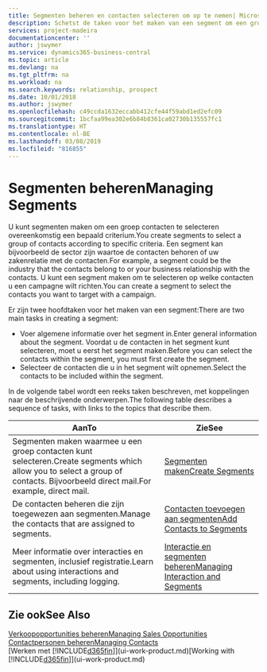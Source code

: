 ```yaml
---
title: Segmenten beheren en contacten selecteren om op te nemen| Microsoft Docs
description: Schetst de taken voor het maken van een segment om een groep contacten op basis van specifieke criteria te selecteren, bijvoorbeeld, contacten in een bepaalde branche waarop u zich wilt richten.
services: project-madeira
documentationcenter: ''
author: jswymer
ms.service: dynamics365-business-central
ms.topic: article
ms.devlang: na
ms.tgt_pltfrm: na
ms.workload: na
ms.search.keywords: relationship, prospect
ms.date: 10/01/2018
ms.author: jswymer
ms.openlocfilehash: c49ccda1632eccabb412cfe44f59abd1ed2efc09
ms.sourcegitcommit: 1bcfaa99ea302e6b84b8361ca02730b135557fc1
ms.translationtype: HT
ms.contentlocale: nl-BE
ms.lasthandoff: 03/08/2019
ms.locfileid: "816855"
---
```

# <a name="managing-segments"></a><span data-ttu-id="3e698-103">Segmenten beheren</span><span class="sxs-lookup"><span data-stu-id="3e698-103">Managing Segments</span></span>
<span data-ttu-id="3e698-104">U kunt segmenten maken om een groep contacten te selecteren overeenkomstig een bepaald criterium.</span><span class="sxs-lookup"><span data-stu-id="3e698-104">You create segments to select a group of contacts according to specific criteria.</span></span> <span data-ttu-id="3e698-105">Een segment kan bijvoorbeeld de sector zijn waartoe de contacten behoren of uw zakenrelatie met de contacten.</span><span class="sxs-lookup"><span data-stu-id="3e698-105">For example, a segment could be the industry that the contacts belong to or your business relationship with the contacts.</span></span> <span data-ttu-id="3e698-106">U kunt een segment maken om te selecteren op welke contacten u een campagne wilt richten.</span><span class="sxs-lookup"><span data-stu-id="3e698-106">You can create a segment to select the contacts you want to target with a campaign.</span></span>

<span data-ttu-id="3e698-107">Er zijn twee hoofdtaken voor het maken van een segment:</span><span class="sxs-lookup"><span data-stu-id="3e698-107">There are two main tasks in creating a segment:</span></span>

* <span data-ttu-id="3e698-108">Voer algemene informatie over het segment in.</span><span class="sxs-lookup"><span data-stu-id="3e698-108">Enter general information about the segment.</span></span> <span data-ttu-id="3e698-109">Voordat u de contacten in het segment kunt selecteren, moet u eerst het segment maken.</span><span class="sxs-lookup"><span data-stu-id="3e698-109">Before you can select the contacts within the segment, you must first create the segment.</span></span>
* <span data-ttu-id="3e698-110">Selecteer de contacten die u in het segment wilt opnemen.</span><span class="sxs-lookup"><span data-stu-id="3e698-110">Select the contacts to be included within the segment.</span></span>

<span data-ttu-id="3e698-111">In de volgende tabel wordt een reeks taken beschreven, met koppelingen naar de beschrijvende onderwerpen.</span><span class="sxs-lookup"><span data-stu-id="3e698-111">The following table describes a sequence of tasks, with links to the topics that describe them.</span></span> 

| <span data-ttu-id="3e698-112">Aan</span><span class="sxs-lookup"><span data-stu-id="3e698-112">To</span></span> | <span data-ttu-id="3e698-113">Zie</span><span class="sxs-lookup"><span data-stu-id="3e698-113">See</span></span> |
| --- | --- |
| <span data-ttu-id="3e698-114">Segmenten maken waarmee u een groep contacten kunt selecteren.</span><span class="sxs-lookup"><span data-stu-id="3e698-114">Create segments which allow you to select a group of contacts.</span></span> <span data-ttu-id="3e698-115">Bijvoorbeeld direct mail.</span><span class="sxs-lookup"><span data-stu-id="3e698-115">For example, direct mail.</span></span> |[<span data-ttu-id="3e698-116">Segmenten maken</span><span class="sxs-lookup"><span data-stu-id="3e698-116">Create Segments</span></span>](marketing-how-create-segment.md) |
| <span data-ttu-id="3e698-117">De contacten beheren die zijn toegewezen aan segmenten.</span><span class="sxs-lookup"><span data-stu-id="3e698-117">Manage the contacts that are assigned to segments.</span></span> |[<span data-ttu-id="3e698-118">Contacten toevoegen aan segmenten</span><span class="sxs-lookup"><span data-stu-id="3e698-118">Add Contacts to Segments</span></span>](marketing-add-contact-segment.md) |
| <span data-ttu-id="3e698-119">Meer informatie over interacties en segmenten, inclusief registratie.</span><span class="sxs-lookup"><span data-stu-id="3e698-119">Learn about using interactions and segments, including logging.</span></span> |[<span data-ttu-id="3e698-120">Interactie en segmenten beheren</span><span class="sxs-lookup"><span data-stu-id="3e698-120">Managing Interaction and Segments</span></span>](marketing-interaction-segments.md) |

## <a name="see-also"></a><span data-ttu-id="3e698-121">Zie ook</span><span class="sxs-lookup"><span data-stu-id="3e698-121">See Also</span></span>
[<span data-ttu-id="3e698-122">Verkoopopportunities beheren</span><span class="sxs-lookup"><span data-stu-id="3e698-122">Managing Sales Opportunities</span></span>](marketing-manage-sales-opportunities.md)  
[<span data-ttu-id="3e698-123">Contactpersonen beheren</span><span class="sxs-lookup"><span data-stu-id="3e698-123">Managing Contacts</span></span>](marketing-contacts.md)  
<span data-ttu-id="3e698-124">[Werken met [!INCLUDE[d365fin](includes/d365fin_md.md)]](ui-work-product.md)</span><span class="sxs-lookup"><span data-stu-id="3e698-124">[Working with [!INCLUDE[d365fin](includes/d365fin_md.md)]](ui-work-product.md)</span></span>
